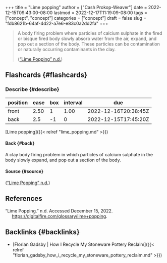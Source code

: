 +++
title = "Lime popping"
author = ["Cash Prokop-Weaver"]
date = 2022-12-15T09:43:00-08:00
lastmod = 2022-12-17T11:19:09-08:00
tags = ["concept", "concept"]
categories = ["concept"]
draft = false
slug = "fdb8621b-64af-4d22-a7e6-e83c0a2dd2fa"
+++

> A body firing problem where particles of calcium sulphate in the fired or bisque fired body slowly absorb water from the air, expand, and pop out a section of the body. These particles can be contamination or naturally occurring contaminants in the clay.
>
> (<a href="#citeproc_bib_item_1">“Lime Popping” n.d.</a>)


## Flashcards {#flashcards}


### Describe {#describe}

| position | ease | box | interval | due                  |
|----------|------|-----|----------|----------------------|
| front    | 2.50 | 1   | 1.00     | 2022-12-16T20:38:45Z |
| back     | 2.5  | -1  | 0        | 2022-12-15T17:45:20Z |

[Lime popping]({{< relref "lime_popping.md" >}})


#### Back {#back}

A clay body firing problem in which particles of calcium sulphate in the body slowly expand, and pop out a section of the body.


#### Source {#source}

(<a href="#citeproc_bib_item_1">“Lime Popping” n.d.</a>)

## References

<style>.csl-entry{text-indent: -1.5em; margin-left: 1.5em;}</style><div class="csl-bib-body">
  <div class="csl-entry"><a id="citeproc_bib_item_1"></a>“Lime Popping.” n.d. Accessed December 15, 2022. <a href="https://digitalfire.com/glossary/lime+popping">https://digitalfire.com/glossary/lime+popping</a>.</div>
</div>


## Backlinks {#backlinks}

-   [Florian Gadsby | How I Recycle My Stoneware Pottery Reclaim]({{< relref "florian_gadsby_how_i_recycle_my_stoneware_pottery_reclaim.md" >}})
